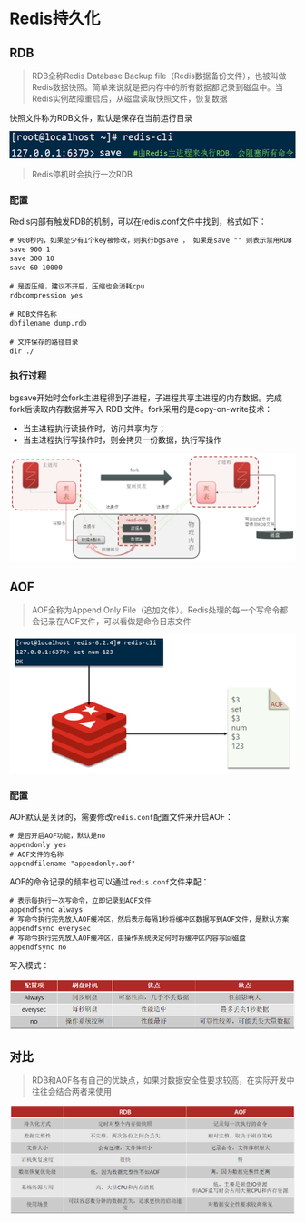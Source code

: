 # Redis持久化

## RDB

> RDB全称Redis Database Backup file（Redis数据备份文件），也被叫做Redis数据快照。简单来说就是把内存中的所有数据都记录到磁盘中。当Redis实例故障重启后，从磁盘读取快照文件，恢复数据

快照文件称为RDB文件，默认是保存在当前运行目录

![image-20250224130048930](img/Redis持久化/image-20250224130048930.png)

> Redis停机时会执行一次RDB

### 配置

Redis内部有触发RDB的机制，可以在redis.conf文件中找到，格式如下：

```
# 900秒内，如果至少有1个key被修改，则执行bgsave ， 如果是save "" 则表示禁用RDB
save 900 1
save 300 10
save 60 10000

# 是否压缩，建议不开启，压缩也会消耗cpu
rdbcompression yes

# RDB文件名称
dbfilename dump.rdb

# 文件保存的路径目录
dir ./

```

### 执行过程

bgsave开始时会fork主进程得到子进程，子进程共享主进程的内存数据。完成fork后读取内存数据并写入 RDB 文件。fork采用的是copy-on-write技术：

- 当主进程执行读操作时，访问共享内存；
- 当主进程执行写操作时，则会拷贝一份数据，执行写操作

![image-20250224130421500](img/Redis持久化/image-20250224130421500.png)

## AOF

> AOF全称为Append Only File（追加文件）。Redis处理的每一个写命令都会记录在AOF文件，可以看做是命令日志文件

![image-20250224130713912](img/Redis持久化/image-20250224130713912.png)

### 配置

AOF默认是关闭的，需要修改`redis.conf`配置文件来开启AOF：

```
# 是否开启AOF功能，默认是no
appendonly yes
# AOF文件的名称
appendfilename "appendonly.aof"
```

AOF的命令记录的频率也可以通过`redis.conf`文件来配：

```
# 表示每执行一次写命令，立即记录到AOF文件
appendfsync always
# 写命令执行完先放入AOF缓冲区，然后表示每隔1秒将缓冲区数据写到AOF文件，是默认方案
appendfsync everysec
# 写命令执行完先放入AOF缓冲区，由操作系统决定何时将缓冲区内容写回磁盘
appendfsync no
```

写入模式：

![image-20250224130951272](img/Redis持久化/image-20250224130951272.png)

## 对比

> RDB和AOF各有自己的优缺点，如果对数据安全性要求较高，在实际开发中往往会结合两者来使用

![image-20250224131130058](img/Redis持久化/image-20250224131130058.png)